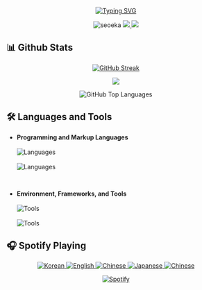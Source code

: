 <p align="center">
   <a href="https://git.io/typing-svg"><img src="https://readme-typing-svg.herokuapp.com?font=Fira+Code&pause=1000&center=true&random=false&width=435&lines=Hello%2C+everyone~;YOLO!" alt="Typing SVG" /></a>
</p>
<p align="center">
    <img src="https://komarev.com/ghpvc/?username=seoeka&label=Profile%20views&color=508D69&style=flat" alt="seoeka" />
    <a href="https://twitter.com/seoeka" target="_blank"> 
        <img src="https://img.shields.io/badge/Twitter-%23353a3b.svg?logo=Twitter&logoColor=blue" />
    </a>
    <a href="https://linkedin.com/in/ekasari-amalia-97801929a" target="_blank"> 
        <img src="https://img.shields.io/badge/LinkedIn-%23353a3b.svg?logo=LinkedIn&logoColor=white" />
    </a>
</p>


<!--
**seoeka/seoeka** is a ✨ _special_ ✨ repository because its `README.md` (this file) appears on your GitHub profile.

Here are some ideas to get you started:

- 🔭 I’m currently working on ...
- 🌱 I’m currently learning ...
- 👯 I’m looking to collaborate on ...
- 🤔 I’m looking for help with ...
- 💬 Ask me about ...
- 📫 How to reach me: ...
- 😄 Pronouns: ...
- ⚡ Fun fact: ...
-->
## 📊 Github Stats

<p align="center">
    <a href="https://git.io/streak-stats"><img src="https://github-readme-streak-stats.herokuapp.com?user=seoeka&theme=whatsapp-dark" alt="GitHub Streak" /></a>
</p>
<p align="center">
    <img src="https://github-readme-stats.vercel.app/api?username=seoeka&show_icons=true&theme=gotham"/>
<p>
<p align="center">
    <img src="https://github-readme-stats.vercel.app/api/top-langs/?username=seoeka&langs_count=8&layout=compact&theme=gotham" alt="GitHub Top Languages" />
</p>

## 🛠️ Languages and Tools
<ul>
  <li><strong>Programming and Markup Languages</strong></li><br>
  <img src="https://skillicons.dev/icons?i=html,css,tailwind,js,nodejs,php" alt="Languages"><br><br>
   <img src="https://skillicons.dev/icons?i=cs,cpp,python,kotlin" alt="Languages">
</ul>
<br>
<ul>
  <li><strong>Environment, Frameworks, and Tools</strong></li><br>
  <img src="https://skillicons.dev/icons?i=vscode,visualstudio,dotnet,mysql,eclipse,bootstrap" alt="Tools"><br><br>
  <img src="https://skillicons.dev/icons?i=postman,codepen,figma,github,git,androidstudio" alt="Tools">
</ul>

## 🎧 Spotify Playing
<p align="center">
    <a href="https://open.spotify.com/playlist/3G4v6phWiotDAtpZN51FDh?si=96467593c9194b5c">
        <img src="https://img.shields.io/badge/korean.-%231DB954.svg?&style=flat-square&logo=spotify&logoColor=white" alt="Korean" />
    </a>
    <a href="https://open.spotify.com/playlist/72dZAVpMlAF224ripMT75D?si=df21510bd1a743e1">
        <img src="https://img.shields.io/badge/english.-%231DB954.svg?&style=flat-square&logo=spotify&logoColor=white" alt="English" />
    </a>
    <a href="https://open.spotify.com/playlist/6cDJYppbnpNeC0JhjLadQV?si=f20ba203b1ec40e9">
        <img src="https://img.shields.io/badge/chinese.-%231DB954.svg?&style=flat-square&logo=spotify&logoColor=white" alt="Chinese" />
    </a>
    <a href="https://open.spotify.com/playlist/4RSUVMIOmRxmF4Oj99WswA?si=390c51fad178446a">
        <img src="https://img.shields.io/badge/indonesia.-%231DB954.svg?&style=flat-square&logo=spotify&logoColor=white" alt="Japanese" />
    </a>
    <a href="https://open.spotify.com/playlist/7mCW3QNMFp45ZJy8uW1x1F?si=6757a635a33b47ec">
        <img src="https://img.shields.io/badge/kyungsoo.-%231DB954.svg?&style=flat-square&logo=spotify&logoColor=white" alt="Chinese" />
    </a>
</p>
<p align="center">
    <a href="https://open.spotify.com/user/ab5c4lb3nrjbcr75vll34tm2a">
        <img src="https://seoeka-spotify.vercel.app/api/spotify?background_color=0d1117&border_color=ffffff" alt="Spotify" />
    </a>
</p>
